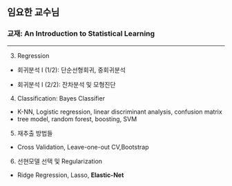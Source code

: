 ## 임요한 교수님
### 교재: An Introduction to Statistical Learning


-------


3. Regression

- 회귀분석 I (1/2): 단순선형회귀, 중회귀분석

- 회귀분석 I (2/2): 잔차분석 및 모형진단


4. Classification: Bayes Classifier

- K-NN, Logistic regression, linear discriminant analysis, confusion matrix
- tree model, random forest, boosting, SVM

5. 재추출 방법들

- Cross Validation, Leave-one-out CV,Bootstrap

6. 선현모델 선택 및 Regularization

- Ridge Regression, Lasso, __Elastic-Net__
